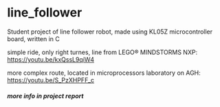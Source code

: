 # line_follower
Student project of line follower robot, made using KL05Z microcontroller board, written in C

simple ride, only right turnes, line from LEGO® MINDSTORMS NXP:
https://youtu.be/kxQssL9qiW4

more complex route, located in microprocessors laboratory on AGH:
https://youtu.be/S_PzXHPFF_c

##### more info in project report

